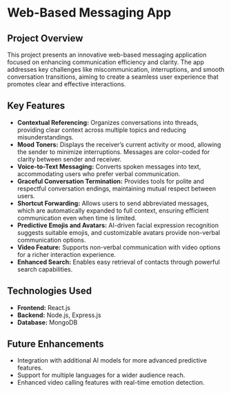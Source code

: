 <h1>Web-Based Messaging App</h1>

<h2>Project Overview</h2>
<p>This project presents an innovative web-based messaging application focused on enhancing communication efficiency and clarity. The app addresses key challenges like miscommunication, interruptions, and smooth conversation transitions, aiming to create a seamless user experience that promotes clear and effective interactions.</p>

<h2>Key Features</h2>
<ul>
  <li><strong>Contextual Referencing:</strong> Organizes conversations into threads, providing clear context across multiple topics and reducing misunderstandings.</li>
  <li><strong>Mood Toners:</strong> Displays the receiver’s current activity or mood, allowing the sender to minimize interruptions. Messages are color-coded for clarity between sender and receiver.</li>
  <li><strong>Voice-to-Text Messaging:</strong> Converts spoken messages into text, accommodating users who prefer verbal communication.</li>
  <li><strong>Graceful Conversation Termination:</strong> Provides tools for polite and respectful conversation endings, maintaining mutual respect between users.</li>
  <li><strong>Shortcut Forwarding:</strong> Allows users to send abbreviated messages, which are automatically expanded to full context, ensuring efficient communication even when time is limited.</li>
  <li><strong>Predictive Emojis and Avatars:</strong> AI-driven facial expression recognition suggests suitable emojis, and customizable avatars provide non-verbal communication options.</li>
  <li><strong>Video Feature:</strong> Supports non-verbal communication with video options for a richer interaction experience.</li>
  <li><strong>Enhanced Search:</strong> Enables easy retrieval of contacts through powerful search capabilities.</li>
</ul>

<h2>Technologies Used</h2>
<ul>
  <li><strong>Frontend:</strong> React.js </li>
  <li><strong>Backend:</strong> Node.js, Express.js</li>
  <li><strong>Database:</strong> MongoDB</li>
</ul>

<h2>Future Enhancements</h2>
<ul>
  <li>Integration with additional AI models for more advanced predictive features.</li>
  <li>Support for multiple languages for a wider audience reach.</li>
  <li>Enhanced video calling features with real-time emotion detection.</li>
</ul>
